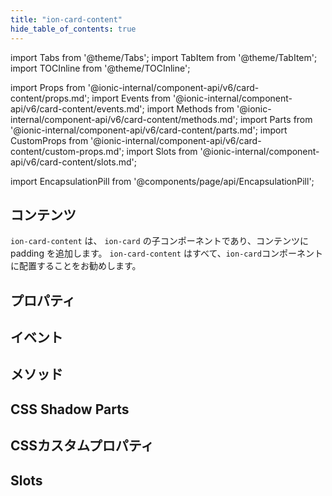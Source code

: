 ```yaml
---
title: "ion-card-content"
hide_table_of_contents: true
---
```

import Tabs from '@theme/Tabs';
import TabItem from '@theme/TabItem';
import TOCInline from '@theme/TOCInline';

import Props from '@ionic-internal/component-api/v6/card-content/props.md';
import Events from '@ionic-internal/component-api/v6/card-content/events.md';
import Methods from '@ionic-internal/component-api/v6/card-content/methods.md';
import Parts from '@ionic-internal/component-api/v6/card-content/parts.md';
import CustomProps from '@ionic-internal/component-api/v6/card-content/custom-props.md';
import Slots from '@ionic-internal/component-api/v6/card-content/slots.md';



import EncapsulationPill from '@components/page/api/EncapsulationPill';



<h2 className="table-of-contents__title">コンテンツ</h2>

<TOCInline
  toc={toc}
  maxHeadingLevel={2}
/>



`ion-card-content` は、 `ion-card` の子コンポーネントであり、コンテンツに padding を追加します。
`ion-card-content` はすべて、`ion-card`コンポーネントに配置することをお勧めします。




## プロパティ
<Props />

## イベント
<Events />

## メソッド
<Methods />

## CSS Shadow Parts
<Parts />

## CSSカスタムプロパティ
<CustomProps />

## Slots
<Slots />